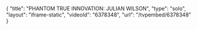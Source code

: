 {
    "title": "PHANTOM TRUE INNOVATION: JULIAN WILSON",
    "type": "solo",
    "layout": "iframe-static",
    "videoId": "6378348",
    "url": "\/tvpembed\/6378348"
}